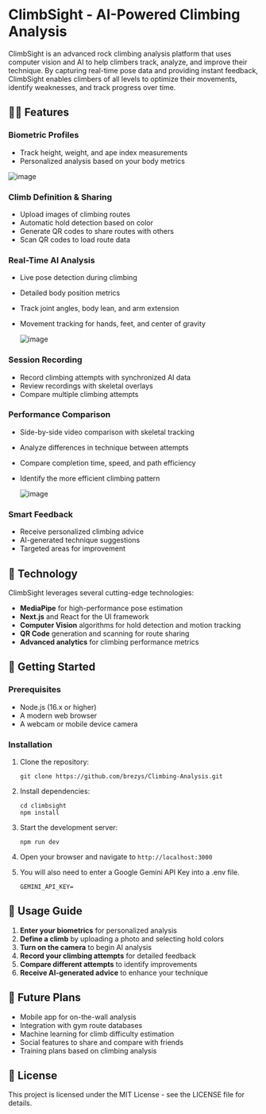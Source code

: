 # ClimbSight - AI-Powered Climbing Analysis

ClimbSight is an advanced rock climbing analysis platform that uses computer vision and AI to help climbers track, analyze, and improve their technique. By capturing real-time pose data and providing instant feedback, ClimbSight enables climbers of all levels to optimize their movements, identify weaknesses, and track progress over time.

## 🧗‍♀️ Features

### Biometric Profiles
- Track height, weight, and ape index measurements
- Personalized analysis based on your body metrics

![image](https://github.com/user-attachments/assets/0dd4735d-fc22-454b-9856-b1316852e377)

### Climb Definition & Sharing
- Upload images of climbing routes
- Automatic hold detection based on color
- Generate QR codes to share routes with others
- Scan QR codes to load route data

### Real-Time AI Analysis
- Live pose detection during climbing
- Detailed body position metrics
- Track joint angles, body lean, and arm extension
- Movement tracking for hands, feet, and center of gravity
  
  ![image](https://github.com/user-attachments/assets/bd4fc26d-5f9f-497e-bb4e-dfd6c5ca62b4)

### Session Recording
- Record climbing attempts with synchronized AI data
- Review recordings with skeletal overlays
- Compare multiple climbing attempts

### Performance Comparison
- Side-by-side video comparison with skeletal tracking
- Analyze differences in technique between attempts
- Compare completion time, speed, and path efficiency
- Identify the more efficient climbing pattern

  ![image](https://github.com/user-attachments/assets/46fa74a8-f508-42d0-8fc4-97993025c02e)

### Smart Feedback
- Receive personalized climbing advice
- AI-generated technique suggestions
- Targeted areas for improvement

## 🧩 Technology

ClimbSight leverages several cutting-edge technologies:

- **MediaPipe** for high-performance pose estimation
- **Next.js** and React for the UI framework
- **Computer Vision** algorithms for hold detection and motion tracking
- **QR Code** generation and scanning for route sharing
- **Advanced analytics** for climbing performance metrics

## 🚀 Getting Started

### Prerequisites
- Node.js (16.x or higher)
- A modern web browser
- A webcam or mobile device camera

### Installation

1. Clone the repository:
   ```
   git clone https://github.com/brezys/Climbing-Analysis.git
   ```

2. Install dependencies:
   ```
   cd climbsight
   npm install
   ```

3. Start the development server:
   ```
   npm run dev
   ```

4. Open your browser and navigate to `http://localhost:3000`

5. You will also need to enter a Google Gemini API Key into a .env file.
   ```
   GEMINI_API_KEY=
   ```

## 📱 Usage Guide

1. **Enter your biometrics** for personalized analysis
2. **Define a climb** by uploading a photo and selecting hold colors
3. **Turn on the camera** to begin AI analysis
4. **Record your climbing attempts** for detailed feedback
5. **Compare different attempts** to identify improvements
6. **Receive AI-generated advice** to enhance your technique

## 🔮 Future Plans

- Mobile app for on-the-wall analysis
- Integration with gym route databases
- Machine learning for climb difficulty estimation
- Social features to share and compare with friends
- Training plans based on climbing analysis

## 📄 License

This project is licensed under the MIT License - see the LICENSE file for details.
